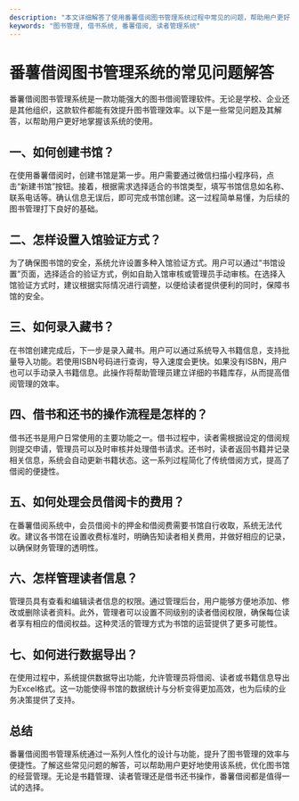 ```yaml
---
description: "本文详细解答了使用番薯借阅图书管理系统过程中常见的问题，帮助用户更好地理解和应用该软件。"
keywords: "图书管理, 借书系统, 番薯借阅, 读者管理系统"
---
```

# 番薯借阅图书管理系统的常见问题解答

番薯借阅图书管理系统是一款功能强大的图书借阅管理软件。无论是学校、企业还是其他组织，这款软件都能有效提升图书管理效率。以下是一些常见问题及其解答，以帮助用户更好地掌握该系统的使用。

## 一、如何创建书馆？

在使用番薯借阅时，创建书馆是第一步。用户需要通过微信扫描小程序码，点击“新建书馆”按钮。接着，根据需求选择适合的书馆类型，填写书馆信息如名称、联系电话等。确认信息无误后，即可完成书馆创建。这一过程简单易懂，为后续的图书管理打下良好的基础。

## 二、怎样设置入馆验证方式？

为了确保图书馆的安全，系统允许设置多种入馆验证方式。用户可以通过“书馆设置”页面，选择适合的验证方式，例如自助入馆审核或管理员手动审核。在选择入馆验证方式时，建议根据实际情况进行调整，以便给读者提供便利的同时，保障书馆的安全。

## 三、如何录入藏书？

在书馆创建完成后，下一步是录入藏书。用户可以通过系统导入书籍信息，支持批量导入功能。若使用ISBN号码进行查询，导入速度会更快。如果没有ISBN，用户也可以手动录入书籍信息。此操作将帮助管理员建立详细的书籍库存，从而提高借阅管理的效率。

## 四、借书和还书的操作流程是怎样的？

借书还书是用户日常使用的主要功能之一。借书过程中，读者需根据设定的借阅规则提交申请，管理员可以及时审核并处理借书请求。还书时，读者返回书籍并记录相关信息，系统会自动更新书籍状态。这一系列过程简化了传统借阅方式，提高了借阅的便捷性。

## 五、如何处理会员借阅卡的费用？

在番薯借阅系统中，会员借阅卡的押金和借阅费需要书馆自行收取，系统无法代收。建议各书馆在设置收费标准时，明确告知读者相关费用，并做好相应的记录，以确保财务管理的透明性。

## 六、怎样管理读者信息？

管理员具有查看和编辑读者信息的权限。通过管理后台，用户能够方便地添加、修改或删除读者资料。此外，管理者可以设置不同级别的读者借阅权限，确保每位读者享有相应的借阅权益。这种灵活的管理方式为书馆的运营提供了更多可能性。

## 七、如何进行数据导出？

在使用过程中，系统提供数据导出功能，允许管理员将借阅、读者或书籍信息导出为Excel格式。这一功能使得书馆的数据统计与分析变得更加高效，也为后续的业务决策提供了支持。

## 总结

番薯借阅图书管理系统通过一系列人性化的设计与功能，提升了图书管理的效率与便捷性。了解这些常见问题的解答，可以帮助用户更好地使用该系统，优化图书馆的经营管理。无论是书籍管理、读者管理还是借书还书操作，番薯借阅都是值得一试的选择。
